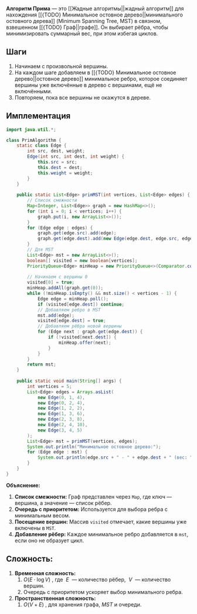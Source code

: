 **Алгоритм Прима** — это [[Жадные алгоритмы||жадный алгоритм]] для нахождения [[{TODO} Минимальное остовное дерево||минимального остовного дерева]] (Minimum Spanning Tree, MST) в связном, взвешенном [[{TODO} Граф||графе]]. Он выбирает рёбра, чтобы минимизировать суммарный вес, при этом избегая циклов.


## Шаги

1. Начинаем с произвольной вершины.
2. На каждом шаге добавляем в [[{TODO} Минимальное остовное дерево||остовное дерево]] минимальное ребро, которое соединяет вершины уже включённые в дерево с вершинами, ещё не включёнными.
3. Повторяем, пока все вершины не окажутся в дереве.


## Имплементация

``` java 
import java.util.*;

class PrimAlgorithm {
    static class Edge {
        int src, dest, weight;
        Edge(int src, int dest, int weight) {
            this.src = src;
            this.dest = dest;
            this.weight = weight;
        }
    }
	
    public static List<Edge> primMST(int vertices, List<Edge> edges) {
        // Список смежности
        Map<Integer, List<Edge>> graph = new HashMap<>();
        for (int i = 0; i < vertices; i++) {
            graph.put(i, new ArrayList<>());
        }
        for (Edge edge : edges) {
            graph.get(edge.src).add(edge);
            graph.get(edge.dest).add(new Edge(edge.dest, edge.src, edge.weight));
        }
        // Для MST
        List<Edge> mst = new ArrayList<>();
        boolean[] visited = new boolean[vertices];
        PriorityQueue<Edge> minHeap = new PriorityQueue<>(Comparator.comparingInt(e -> e.weight));
        
        // Начинаем с вершины 0
        visited[0] = true;
        minHeap.addAll(graph.get(0));
        while (!minHeap.isEmpty() && mst.size() < vertices - 1) {
            Edge edge = minHeap.poll();
            if (visited[edge.dest]) continue;
            // Добавляем ребро в MST
            mst.add(edge);
            visited[edge.dest] = true;
            // Добавляем рёбра новой вершины
            for (Edge next : graph.get(edge.dest)) {
                if (!visited[next.dest]) {
                    minHeap.offer(next);
                }
            }
        }
        return mst;
    }
	
    public static void main(String[] args) {
        int vertices = 5;
        List<Edge> edges = Arrays.asList(
            new Edge(0, 1, 4),
            new Edge(0, 2, 4),
            new Edge(1, 2, 2),
            new Edge(1, 3, 6),
            new Edge(2, 3, 8),
            new Edge(2, 4, 10),
            new Edge(3, 4, 5)
        );
        List<Edge> mst = primMST(vertices, edges);
        System.out.println("Минимальное остовное дерево:");
        for (Edge edge : mst) {
            System.out.println(edge.src + " - " + edge.dest + " (вес: " + edge.weight + ")");
        }
    }
}
```

**Объяснение:**

1. **Список смежности:** Граф представлен через `Map`, где ключ — вершина, а значение — список рёбер.
2. **Очередь с приоритетом:** Используется для выбора ребра с минимальным весом.
3. **Посещение вершин:** Массив `visited` отмечает, какие вершины уже включены в `MST`.
4. **Добавление рёбер:** Каждое минимальное ребро добавляется в `mst`, если оно не образует цикл.


## Сложность:

1. **Временная сложность:**
	1. $O(E \cdot \log V)$ , где  $E$  — количество рёбер,  $V$  — количество вершин.
	2. Очередь с приоритетом ускоряет выбор минимального ребра.
2. **Пространственная сложность:**
	1. $O(V + E)$ , для хранения графа, $MST$ и очереди.